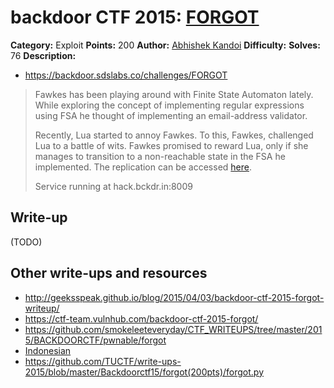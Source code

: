 # backdoor CTF 2015: [FORGOT](https://backdoor.sdslabs.co/challenges/FORGOT)

**Category:** Exploit
**Points:** 200
**Author:** [Abhishek Kandoi](https://backdoor.sdslabs.co/users/abhikandoi2000)
**Difficulty:**
**Solves:** 76
**Description:** 

* <https://backdoor.sdslabs.co/challenges/FORGOT>

> Fawkes has been playing around with Finite State Automaton lately. While exploring the concept of implementing regular expressions using FSA he thought of implementing an email-address validator.
> 
> Recently, Lua started to annoy Fawkes. To this, Fawkes, challenged Lua to a battle of wits. Fawkes promised to reward Lua, only if she manages to transition to a non-reachable state in the FSA he implemented. The replication can be accessed [here](ttp://hack.bckdr.in/FORGOT/forgot-724a09c084a9df46d8555bf77612e612.tar.gz).
> 
> Service running at hack.bckdr.in:8009

## Write-up

(TODO)

## Other write-ups and resources

* <http://geeksspeak.github.io/blog/2015/04/03/backdoor-ctf-2015-forgot-writeup/>
* <https://ctf-team.vulnhub.com/backdoor-ctf-2015-forgot/>
* <https://github.com/smokeleeteveryday/CTF_WRITEUPS/tree/master/2015/BACKDOORCTF/pwnable/forgot>
* [Indonesian](https://docs.google.com/document/d/1wUxXhTVrmbYXv7eza85T6DgHP5i7h7ItuD_JTDjekJk/edit)
* <https://github.com/TUCTF/write-ups-2015/blob/master/Backdoorctf15/forgot(200pts)/forgot.py>
